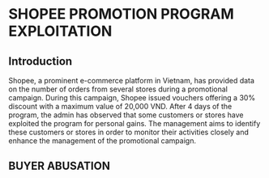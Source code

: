 # SHOPEE PROMOTION PROGRAM EXPLOITATION

## Introduction
Shopee, a prominent e-commerce platform in Vietnam, has provided data on the number of orders from several stores during a promotional campaign. During this campaign, Shopee issued vouchers offering a 30% discount with a maximum value of 20,000 VND. After 4 days of the program, the admin has observed that some customers or stores have exploited the program for personal gains. The management aims to identify these customers or stores in order to monitor their activities closely and enhance the management of the promotional campaign.

## BUYER ABUSATION

